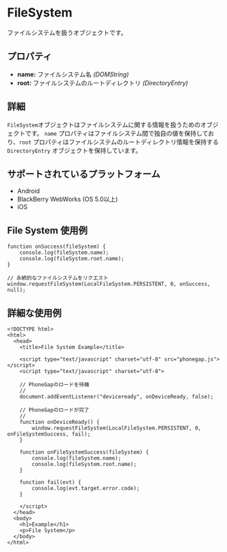 FileSystem
==========

ファイルシステムを扱うオブジェクトです。

プロパティ
----------

- __name:__ ファイルシステム名 _(DOMString)_
- __root:__ ファイルシステムのルートディレクトリ _(DirectoryEntry)_

詳細
-------

 `FileSystem`オブジェクトはファイルシステムに関する情報を扱うためのオブジェクトです。 `name` プロパティはファイルシステム間で独自の値を保持しており、`root` プロパティはファイルシステムのルートディレクトリ情報を保持する `DirectoryEntry` オブジェクトを保持しています。

サポートされているプラットフォーム
-------------------

- Android
- BlackBerry WebWorks (OS 5.0以上)
- iOS

File System 使用例
-------------------------

	function onSuccess(fileSystem) {
		console.log(fileSystem.name);
		console.log(fileSystem.root.name);
	}
	
	// 永続的なファイルシステムをリクエスト
	window.requestFileSystem(LocalFileSystem.PERSISTENT, 0, onSuccess, null);

詳細な使用例
------------

    <!DOCTYPE html>
    <html>
      <head>
        <title>File System Example</title>

        <script type="text/javascript" charset="utf-8" src="phonegap.js"></script>
        <script type="text/javascript" charset="utf-8">

        // PhoneGapのロードを待機
        //
        document.addEventListener("deviceready", onDeviceReady, false);

        // PhoneGapのロードが完了
        //
        function onDeviceReady() {
			window.requestFileSystem(LocalFileSystem.PERSISTENT, 0, onFileSystemSuccess, fail);
        }

		function onFileSystemSuccess(fileSystem) {
			console.log(fileSystem.name);
			console.log(fileSystem.root.name);
		}
		
		function fail(evt) {
			console.log(evt.target.error.code);
		}
		
        </script>
      </head>
      <body>
        <h1>Example</h1>
        <p>File System</p>
      </body>
    </html>
